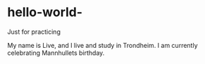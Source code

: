 # hello-world-
Just for practicing

My name is Live, and I live and study in Trondheim. I am currently celebrating Mannhullets birthday. 
